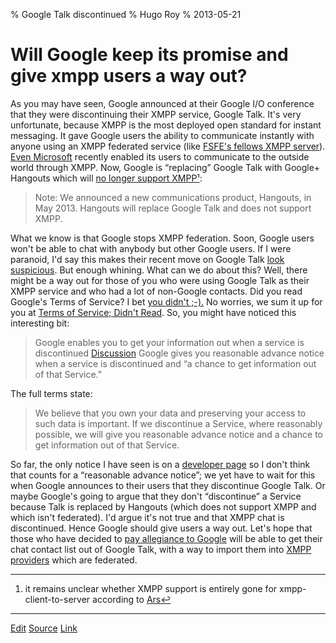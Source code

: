 % Google Talk discontinued
% Hugo Roy
% 2013-05-21

Will Google keep its promise and give xmpp users a way out?
=======================

As you may have seen, Google announced at their Google I/O conference
that they were discontinuing their XMPP service, Google Talk. It's very
unfortunate, because XMPP is the most deployed open standard for instant
messaging. It gave Google users the ability to communicate instantly
with anyone using an XMPP federated service (like [FSFE's fellows XMPP
server](https://wiki.fsfe.org/XMPP)). [Even
Microsoft](http://windowspbx.blogspot.fr/2013/05/hangouts-wont-hangout-with-other.html)
recently enabled its users to communicate to the outside world through
XMPP. Now, Google is “replacing” Google Talk with Google+ Hangouts which
will [no longer support
XMPP](https://developers.google.com/talk/)[¹](#fn-google-talk-discontinued):

> Note: We announced a new communications product, Hangouts, in May
> 2013. Hangouts will replace Google Talk and does not support XMPP.

What we know is that Google stops XMPP federation. Soon, Google users
won't be able to chat with anybody but other Google users. If I were
paranoid, I'd say this makes their recent move on Google Talk [look
suspicious](https://www.fsf.org/blogs/sysadmin/google-backslides-on-federated-instant-messaging-on-purpose).
But enough whining. What can we do about this? Well, there might be a
way out for those of you who were using Google Talk as their XMPP
service and who had a lot of non-Google contacts. Did you read Google's
Terms of Service? I bet [you didn't ;-).](http://tosdr.org/#google) No
worries, we sum it up for you at [Terms of Service; Didn't
Read](http://tosdr.org/#google). So, you might have noticed this
interesting bit:

> Google enables you to get your information out when a service is
> discontinued
> [Discussion](https://groups.google.com/d/topic/tosdr/PD5ZWzgv2RI/discussion)
> Google gives you reasonable advance notice when a service is
> discontinued and “a chance to get information out of that Service.”

The full terms state:

> We believe that you own your data and preserving your access to such
> data is important. If we discontinue a Service, where reasonably
> possible, we will give you reasonable advance notice and a chance to
> get information out of that Service.

So far, the only notice I have seen is on a [developer
page](https://developers.google.com/talk/) so I don't think that counts
for a “reasonable advance notice”; we yet have to wait for this when
Google announces to their users that they discontinue Google Talk. Or
maybe Google's going to argue that they don't “discontinue” a Service
because Talk is replaced by Hangouts (which does not support XMPP and
which isn't federated). I'd argue it's not true and that XMPP chat is
discontinued. Hence Google should give users a way out. Let's hope that
those who have decided to [pay allegiance to
Google](https://www.schneier.com/blog/archives/2012/12/feudal_sec.html)
will be able to get their chat contact list out of Google Talk, with a
way to import them into [XMPP providers](http://xmpp.net) which are
federated.

* * *

<a id="fn-google-talk-discontinued"> </a>

1.  it remains unclear whether XMPP support is entirely gone for
    xmpp-client-to-server according to
    [Ars](http://arstechnica.com/information-technology/2013/05/hands-on-with-hangouts-googles-new-text-and-video-chat-architecture/)[↩](#ref-xmpp-support)

* * *

[Edit](https://pad.fsfe.org/p/google-talk-discontinued)
[Source](https://github.com/hugoroy/blog/blob/master/google-talk-discontinued-will-google-keep-its-promise-and-give-xmpp-users-a-way-out.md)
[Link](http://blogs.fsfe.org/hugo/?p=545)

